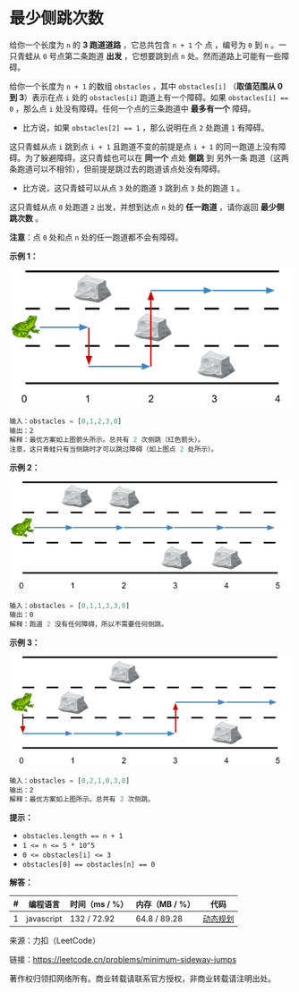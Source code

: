 # 最少侧跳次数

给你一个长度为 `n` 的 **3 跑道道路** ，它总共包含 `n + 1` 个 点 ，编号为 `0` 到 `n` 。一只青蛙从 `0` 号点第二条跑道 **出发** ，它想要跳到点 `n` 处。然而道路上可能有一些障碍。

给你一个长度为 `n + 1` 的数组 `obstacles` ，其中 `obstacles[i]` （**取值范围从 0 到 3**）表示在点 `i` 处的 `obstacles[i]` 跑道上有一个障碍。如果 `obstacles[i] == 0` ，那么点 `i` 处没有障碍。任何一个点的三条跑道中 **最多有一个** 障碍。

- 比方说，如果 `obstacles[2] == 1` ，那么说明在点 `2` 处跑道 `1` 有障碍。

这只青蛙从点 `i` 跳到点 `i + 1` 且跑道不变的前提是点 `i + 1` 的同一跑道上没有障碍。为了躲避障碍，这只青蛙也可以在 **同一个** 点处 **侧跳** 到 另外一条 跑道（这两条跑道可以不相邻），但前提是跳过去的跑道该点处没有障碍。

- 比方说，这只青蛙可以从点 `3` 处的跑道 `3` 跳到点 `3` 处的跑道 `1` 。

这只青蛙从点 `0` 处跑道 `2` 出发，并想到达点 `n` 处的 **任一跑道** ，请你返回 **最少侧跳次数** 。

**注意**：点 `0` 处和点 `n` 处的任一跑道都不会有障碍。

**示例 1：**

![示例1](./eg1.png)

``` javascript
输入：obstacles = [0,1,2,3,0]
输出：2 
解释：最优方案如上图箭头所示。总共有 2 次侧跳（红色箭头）。
注意，这只青蛙只有当侧跳时才可以跳过障碍（如上图点 2 处所示）。
```

**示例 2：**

![示例1](./eg2.png)

``` javascript
输入：obstacles = [0,1,1,3,3,0]
输出：0
解释：跑道 2 没有任何障碍，所以不需要任何侧跳。
```

**示例 3：**

![示例1](./eg3.png)

``` javascript
输入：obstacles = [0,2,1,0,3,0]
输出：2
解释：最优方案如上图所示。总共有 2 次侧跳。
```

**提示：**

- `obstacles.length == n + 1`
- `1 <= n <= 5 * 10^5`
- `0 <= obstacles[i] <= 3`
- `obstacles[0] == obstacles[n] == 0`

**解答：**

**#**|**编程语言**|**时间（ms / %）**|**内存（MB / %）**|**代码**
--|--|--|--|--
1|javascript|132 / 72.92|64.8 / 89.28|[动态规划](./javascript/ac_v1.js)

来源：力扣（LeetCode）

链接：https://leetcode.cn/problems/minimum-sideway-jumps

著作权归领扣网络所有。商业转载请联系官方授权，非商业转载请注明出处。
